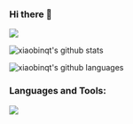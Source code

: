 ### Hi there 👋

<!--
**xiaobinqt/xiaobinqt** is a ✨ _special_ ✨ repository because its `README.md` (this file) appears on your GitHub profile.

Here are some ideas to get you started:

- 🔭 I’m currently working on ...
- 🌱 I’m currently learning ...
- 👯 I’m looking to collaborate on ...
- 🤔 I’m looking for help with ...
- 💬 Ask me about ...
- 📫 How to reach me: ...
- 😄 Pronouns: ...
- ⚡ Fun fact: ...
-->

![](https://visitor-badge.glitch.me/badge?page_id=xiaobinqt.readme)

<!-- ![info](https://github-readme-stats.vercel.app/api?username=xiaobinqt&show_icons=true&count_private=true&hide=prs&theme=default_repocard) -->
![xiaobinqt's github stats](https://github-readme-stats.vercel.app/api?username=xiaobinqt&layout=compact&show_icons=true&theme=merko&count_private=true)

![xiaobinqt's github languages](https://github-readme-stats.vercel.app/api/top-langs/?username=xiaobinqt&layout=compact&langs_count=10&theme=merko)

### Languages and Tools:
[![](https://img.shields.io/badge/-Golang-007396?style=flat-square&logo=golang&logoColor=ffffff)](https://golang.org/)
